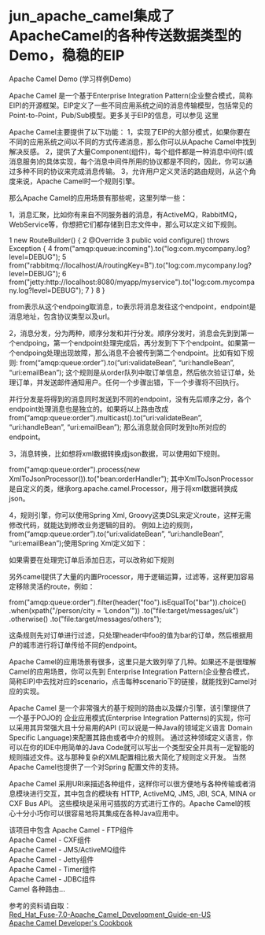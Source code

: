 # jun_apache_camel集成了ApacheCamel的各种传送数据类型的Demo，稳稳的EIP
Apache Camel Demo (学习样例Demo)



Apache Camel 是一个基于Enterprise Integration Pattern(企业整合模式，简称EIP)的开源框架。EIP定义了一些不同应用系统之间的消息传输模型，包括常见的Point-to-Point，Pub/Sub模型。更多关于EIP的信息，可以参见 这里
 
Apache Camel主要提供了以下功能：
1，实现了EIP的大部分模式，如果你要在不同的应用系统之间以不同的方式传递消息，那么你可以从Apache Camel中找到解决反感。
2，提供了大量Component(组件)，每个组件都是一种消息中间件(或消息服务)的具体实现，每个消息中间件所用的协议都是不同的，因此，你可以通过多种不同的协议来完成消息传输。
3，允许用户定义灵活的路由规则，从这个角度来说，Apache Camel时一个规则引擎。
 
那么Apache Camel的应用场景有那些呢，这里列举一些：
 
1，消息汇聚，比如你有来自不同服务器的消息，有ActiveMQ，RabbitMQ，WebService等，你想把它们都存储到日志文件中，那么可以定义如下规则。
 

1 new RouteBuilder() {
2     @Override
3     public void configure() throws Exception {
4         from("amqp:queue:incoming").to("log:com.mycompany.log?level=DEBUG");
5         from("rabbitmq://localhost/A/routingKey=B").to("log:com.mycompany.log?level=DEBUG");
6         from("jetty:http://localhost:8080/myapp/myservice").to("log:com.mycompany.log?level=DEBUG");
7     }
8 }

 

from表示从这个endpoing取消息，to表示将消息发往这个endpoint，endpoint是消息地址，包含协议类型以及url。 

 
2，消息分发，分为两种，顺序分发和并行分发。顺序分发时，消息会先到到第一个endpoing，第一个endpoint处理完成后，再分发到下下个endpoint。如果第一个endpoing处理出现故障，那么消息不会被传到第二个endpoint。比如有如下规则:
from(“amqp:queue:order”).to(“uri:validateBean”, “uri:handleBean”, “uri:emailBean”);
这个规则是从order队列中取订单信息，然后依次验证订单，处理订单，并发送邮件通知用户。任何一个步骤出错，下一个步骤将不回执行。
 
并行分发是将得到的消息同时发送到不同的endpoint，没有先后顺序之分，各个endpoint处理消息也是独立的。如果将以上路由改成
from(“amqp:queue:order”).multicast().to(“uri:validateBean”, “uri:handleBean”, “uri:emailBean”);
那么消息就会同时发到to所对应的endpoint。




3，消息转换，比如想将xml数据转换成json数据，可以使用如下规则。
 
from("amqp:queue:order").process(new XmlToJsonProcessor()).to("bean:orderHandler");
其中XmlToJsonProcessor是自定义的类，继承org.apache.camel.Processor，用于将xml数据转换成json。

4，规则引擎，你可以使用Spring Xml, Groovy这类DSL来定义route，这样无需修改代码，就能达到修改业务逻辑的目的。
例如上边的规则，from(“amqp:queue:order”).to(“uri:validateBean”, “uri:handleBean”, “uri:emailBean”);使用Spring Xml定义如下：
 

<route>
        <from uri="amqp:queue:order"/>
        <multicast>
            <to uri="uri:validateBean"/>
            <to uri="uri:handleBean"/>
            <to uri="uri:emailBean"/>
        </multicast>
</route>

 
如果需要在处理完订单后添加日志，可以改称如下规则
 

<route>
        <from uri="amqp:queue:order"/>
        <multicast>
            <to uri="uri:validateBean"/>
            <to uri="uri:handleBean"/>
            <to uri="log:com.mycompany.log?level=INFO"/>
            <to uri="uri:emailBean"/>
        </multicast>
</route>

 

另外camel提供了大量的内置Processor，用于逻辑运算，过滤等，这样更加容易定移除灵活的route，例如：
 
from("amqp:queue:order").filter(header("foo").isEqualTo("bar")).choice()
    .when(xpath("/person/city = &#39;London&#39;"))
        .to("file:target/messages/uk")
    .otherwise()
        .to("file:target/messages/others");
 

这条规则先对订单进行过滤，只处理header中foo的值为bar的订单，然后根据用户的城市进行将订单传给不同的endpoint。
 
 
Apache Camel的应用场景有很多，这里只是大致列举了几种。如果还不是很理解Camel的应用场景，你可以先到 Enterprise Integration Pattern(企业整合模式，简称EIP)中去找对应的scenario，点击每种scenario下的链接，就能找到Camel对应的实现。

Apache Camel 是一个非常强大的基于规则的路由以及媒介引擎，该引擎提供了一个基于POJO的 企业应用模式(Enterprise Integration Patterns)的实现，你可以采用其异常强大且十分易用的API (可以说是一种Java的领域定义语言 Domain Specific Language)来配置其路由或者中介的规则。 通过这种领域定义语言，你可以在你的IDE中用简单的Java Code就可以写出一个类型安全并具有一定智能的规则描述文件。这与那种复杂的XML配置相比极大简化了规则定义开发。 当然Apache Camel也提供了一个对Spring 配置文件的支持。

Apache Camel 采用URI来描述各种组件，这样你可以很方便地与各种传输或者消息模块进行交互，其中包含的模块有  HTTP, ActiveMQ, JMS, JBI, SCA, MINA or CXF Bus API。 这些模块是采用可插拔的方式进行工作的。Apache Camel的核心十分小巧你可以很容易地将其集成在各种Java应用中。


该项目中包含
Apache Camel - FTP组件<br>
Apache Camel - CXF组件<br>
Apache Camel - JMS/ActiveMQ组件<br>
Apache Camel - Jetty组件<br>
Apache Camel - Timer组件<br>
Apache Camel - JDBC组件<br>
Camel 各种路由...

参考的资料请自取：<br>
[Red_Hat_Fuse-7.0-Apache_Camel_Development_Guide-en-US](https://download.csdn.net/download/simba_cheng/10575845)<br>
[Apache Camel Developer's Cookbook](https://download.csdn.net/download/simba_cheng/10574302)<br>

